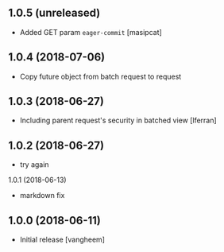 1.0.5 (unreleased)
------------------

- Added GET param `eager-commit` [masipcat]


1.0.4 (2018-07-06)
------------------

- Copy future object from batch request to request


1.0.3 (2018-06-27)
------------------

- Including parent request's security in batched view [lferran]


1.0.2 (2018-06-27)
------------------

- try again


1.0.1 (2018-06-13)

- markdown fix


## 1.0.0 (2018-06-11)

- Initial release
  [vangheem]
